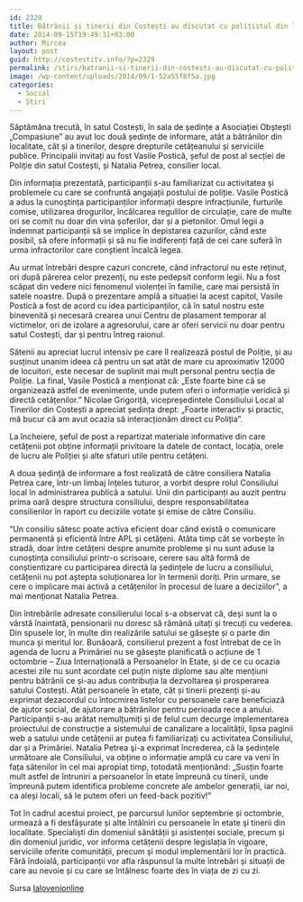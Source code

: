 ```yaml
---
id: 2329
title: Bătrânii și tinerii din Costești au discutat cu polițistul din localitate şi cu un consilier sătesc
date: 2014-09-15T19:49:31+03:00
author: Mircea
layout: post
guid: http://costestitv.info/?p=2329
permalink: /stiri/batranii-si-tinerii-din-costesti-au-discutat-cu-politistul-din-localitate-si-cu-un-consilier-satesc/
image: /wp-content/uploads/2014/09/1-52a55f8f5a.jpg
categories:
  - Social
  - Știri
---
```

Săptămâna trecută, în satul Costești, în sala de ședințe a Asociației Obștești „Compasiune” au avut loc două ședințe de informare, atât a bătrânilor din localitate, cât și a tinerilor, despre drepturile cetățeanului și serviciile publice.<!--more--> Principalii invitați au fost Vasile Postică, șeful de post al secției de Poliție din satul Costești, și Natalia Petrea, consilier local.

Din informația prezentată, participanții s-au familiarizat cu activitatea și problemele cu care se confruntă angajații postului de poliție. Vasile Postică a adus la cunoștința participanților informații despre infracțiunile, furturile comise, utilizarea drogurilor, încălcarea regulilor de circulație, care de multe ori se comit nu doar din vina șoferilor, dar și a pietonilor. Omul legii a îndemnat participanții să se implice în depistarea cazurilor, când este posibil, să ofere informații și să nu fie indiferenți față de cei care suferă în urma infractorilor care conștient încalcă legea.

Au urmat întrebări despre cazuri concrete, când infractorul nu este reținut, ori după părerea celor prezenți, nu este pedepsit conform legii. Nu a fost scăpat din vedere nici fenomenul violenței în familie, care mai persistă în satele noastre. După o prezentare amplă a situației la acest capitol, Vasile Postică a fost de acord cu idea participanților, că în satul nostru este binevenită și necesară crearea unui Centru de plasament temporar al victimelor, ori de izolare a agresorului, care ar oferi servicii nu doar pentru satul Costești, dar și pentru întreg raionul.

Sătenii au apreciat lucrul intensiv pe care îl realizează postul de Poliție, și au susținut unanim ideea că pentru un sat atât de mare cu aproximativ 12000 de locuitori, este necesar de suplinit mai mult personal pentru secția de Poliție. La final, Vasile Postică a menționat că: „Este foarte bine că se organizează astfel de evenimente, unde putem oferi o informație veridică și directă cetățenilor.” Nicolae Grigoriță, vicepreședintele Consiliului Local al Tinerilor din Costești a apreciat ședința drept: „Foarte interactiv și practic, mă bucur că am avut ocazia să interacționăm direct cu Poliția”.

La încheiere, șeful de post a repartizat materiale informative din care cetățenii pot obține informații privitoare la datele de contact, locația, orele de lucru ale Poliției și alte sfaturi utile pentru cetățeni.

A doua ședință de informare a fost realizată de către consiliera Natalia Petrea care, într-un limbaj înțeles tuturor, a vorbit despre rolul Consiliului local în administrarea publică a satului. Unii din participanți au auzit pentru prima oară despre structura consiliului, despre responsabilitatea consilierilor în raport cu deciziile votate și emise de către Consiliu.

“Un consiliu sătesc poate activa eficient doar când există o comunicare permanentă și eficientă între APL și cetățeni. Atâta timp cât se vorbește în stradă, doar între cetățeni despre anumite probleme și nu sunt aduse la cunoștința consiliului printr-o scrisoare, cerere sau altă formă de conștientizare cu participarea directă la ședințele de lucru a consiliului, cetățenii nu pot aștepta soluționarea lor în termenii doriți. Prin urmare, se cere o implicare mai activă a cetățenilor în procesul de luare a deciziilor”, a mai menționat Natalia Petrea.

Din întrebările adresate consilierului local s-a observat că, deși sunt la o vârstă înaintată, pensionarii nu doresc să rămână uitați și trecuți cu vederea. Din spusele lor, în multe din realizările satului se găsește și o parte din munca și meritul lor. Bunăoară, consilierul prezent a fost întrebat de ce în agenda de lucru a Primăriei nu se găsește planificată o acțiune de 1 octombrie – Ziua Internațională a Persoanelor în Etate, și de ce cu ocazia acestei zile nu sunt acordate cel puțin niște diplome sau alte mențiuni pentru bătrânii ce și-au adus contribuția la dezvoltarea și prosperarea satului Costești. Atât persoanele în etate, cât și tinerii prezenți și-au exprimat dezacordul cu întocmirea listelor cu persoanele care beneficiază de ajutor social, de ajutorare a bătrânilor pentru perioada rece a anului. Participanții s-au arătat nemulțumiți și de felul cum decurge implementarea proiectului de construcție a sistemului de canalizare a localității, lipsa paginii web a satului unde cetățenii ar putea fi familiarizați cu activitatea Consiliului, dar și a Primăriei. Natalia Petrea şi-a exprimat încrederea, că la ședințele următoare ale Consiliului, va obține o informație amplă cu care va veni în fața sătenilor în cel mai apropiat timp, totodată menționând: „Susțin foarte mult astfel de întruniri a persoanelor în etate împreună cu tinerii, unde împreună putem identifica probleme concrete ale ambelor generații, iar noi, ca aleși locali, să le putem oferi un feed-back pozitiv!”

Tot în cadrul acestui proiect, pe parcursul lunilor septembrie și octombrie, urmează a fi desfășurate și alte întâlniri cu persoanele în etate şi tinerii din localitate. Specialiști din domeniul sănătății și asistenței sociale, precum și din domeniul juridic, vor informa cetățenii despre legislația în vigoare, serviciile oferite comunității, precum și modul implementării lor în practică. Fără îndoială, participanții vor afla răspunsul la multe întrebări și situații de care au nevoie și cu care se întâlnesc foarte des în viața de zi cu zi.

Sursa <a href="http://ialovenionline.md" target="_blank">Ialovenionline</a>